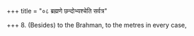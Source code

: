+++
title = "०८ ब्रह्मणे छन्दोभ्यश्चेति सर्वत्र"

+++
8. (Besides) to the Brahman, to the metres in every case,
